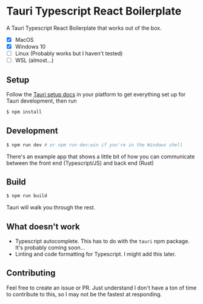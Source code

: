 # Tauri Typescript React Boilerplate
A Tauri Typescript React Boilerplate that works out of the box.

- [x] MacOS
- [x] Windows 10
- [ ] Linux (Probably works but I haven't tested)
- [ ] WSL (almost...)

## Setup
Follow the [Tauri setup docs](https://tauri.studio/docs) in your platform to get everything set up for Tauri development, then run

```bash
$ npm install
```

## Development

```bash
$ npm run dev # or npm run dev:win if you're in the Windows shell
```

There's an example app that shows a little bit of how you can communicate between the front end (Typescript/JS) and back end (Rust)

## Build
```bash
$ npm run build
```
Tauri will walk you through the rest.

## What doesn't work
* Typescript autocomplete. This has to do with the `tauri` npm package. It's probably coming soon...
* Linting and code formatting for Typescript. I might add this later.

## Contributing
Feel free to create an issue or PR. Just understand I don't have a ton of time to contribute to this, so I may not be the fastest at responding.
